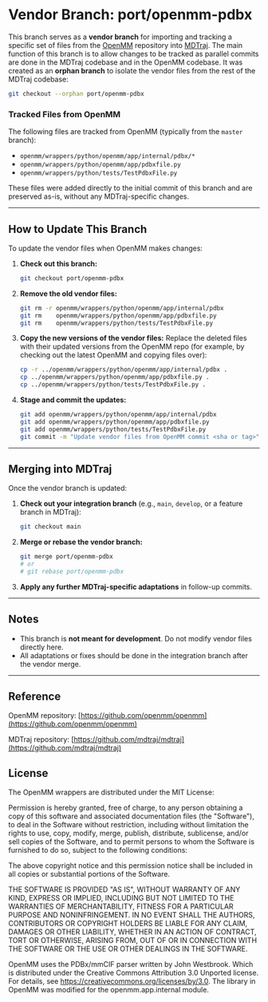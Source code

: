 # Vendor Branch: port/openmm-pdbx

This branch serves as a **vendor branch** for importing and tracking a specific set of files from the [OpenMM](https://github.com/openmm/openmm) repository into [MDTraj](https://github.com/mdtraj/mdtraj).
The main function of this branch is to allow changes to be tracked as parallel commits are done in the MDTraj codebase and in the OpenMM codebase.
It was created as an **orphan branch** to isolate the vendor files from the rest of the MDTraj codebase:

```bash
git checkout --orphan port/openmm-pdbx
````

### Tracked Files from OpenMM

The following files are tracked from OpenMM (typically from the `master` branch):

* `openmm/wrappers/python/openmm/app/internal/pdbx/*`
* `openmm/wrappers/python/openmm/app/pdbxfile.py`
* `openmm/wrappers/python/tests/TestPdbxFile.py`

These files were added directly to the initial commit of this branch and are preserved as-is, without any MDTraj-specific changes.

---

## How to Update This Branch

To update the vendor files when OpenMM makes changes:

1. **Check out this branch:**

   ```bash
   git checkout port/openmm-pdbx
   ```

2. **Remove the old vendor files:**

   ```bash
   git rm -r openmm/wrappers/python/openmm/app/internal/pdbx
   git rm    openmm/wrappers/python/openmm/app/pdbxfile.py
   git rm    openmm/wrappers/python/tests/TestPdbxFile.py
   ```

3. **Copy the new versions of the vendor files:**
   Replace the deleted files with their updated versions from the OpenMM repo (for example, by checking out the latest OpenMM and copying files over):

   ```bash
   cp -r ../openmm/wrappers/python/openmm/app/internal/pdbx .
   cp ../openmm/wrappers/python/openmm/app/pdbxfile.py .
   cp ../openmm/wrappers/python/tests/TestPdbxFile.py .
   ```

4. **Stage and commit the updates:**

   ```bash
   git add openmm/wrappers/python/openmm/app/internal/pdbx
   git add openmm/wrappers/python/openmm/app/pdbxfile.py
   git add openmm/wrappers/python/tests/TestPdbxFile.py
   git commit -m "Update vendor files from OpenMM commit <sha or tag>"
   ```

---

## Merging into MDTraj

Once the vendor branch is updated:

1. **Check out your integration branch** (e.g., `main`, `develop`, or a feature branch in MDTraj):

   ```bash
   git checkout main
   ```

2. **Merge or rebase the vendor branch:**

   ```bash
   git merge port/openmm-pdbx
   # or
   # git rebase port/openmm-pdbx
   ```

3. **Apply any further MDTraj-specific adaptations** in follow-up commits.

---

## Notes

* This branch is **not meant for development**. Do not modify vendor files directly here.
* All adaptations or fixes should be done in the integration branch after the vendor merge.

---

## Reference

OpenMM repository: [https://github.com/openmm/openmm](https://github.com/openmm/openmm)

MDTraj repository: [https://github.com/mdtraj/mdtraj](https://github.com/mdtraj/mdtraj)

## License

The OpenMM wrappers are distributed under the MIT License:

Permission is hereby granted, free of charge, to any person obtaining
a copy of this software and associated documentation files (the
"Software"), to deal in the Software without restriction, including
without limitation the rights to use, copy, modify, merge, publish,
distribute, sublicense, and/or sell copies of the Software, and to
permit persons to whom the Software is furnished to do so, subject
to the following conditions:

The above copyright notice and this permission notice shall be included
in all copies or substantial portions of the Software.

THE SOFTWARE IS PROVIDED "AS IS", WITHOUT WARRANTY OF ANY KIND, EXPRESS
OR IMPLIED, INCLUDING BUT NOT LIMITED TO THE WARRANTIES OF
MERCHANTABILITY, FITNESS FOR A PARTICULAR PURPOSE AND NONINFRINGEMENT.
IN NO EVENT SHALL THE AUTHORS, CONTRIBUTORS OR COPYRIGHT HOLDERS BE
LIABLE FOR ANY CLAIM, DAMAGES OR OTHER LIABILITY, WHETHER IN AN ACTION
OF CONTRACT, TORT OR OTHERWISE, ARISING FROM, OUT OF OR IN CONNECTION
WITH THE SOFTWARE OR THE USE OR OTHER DEALINGS IN THE SOFTWARE.

OpenMM uses the PDBx/mmCIF parser written by John Westbrook.  Which is distributed
under the Creative Commons Attribution 3.0 Unported license.  For details, see
https://creativecommons.org/licenses/by/3.0.  The library in OpenMM was modified 
for the openmm.app.internal module.
